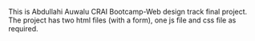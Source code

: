 This is Abdullahi Auwalu CRAI Bootcamp-Web design track final project.
The project has two html files (with a form), one js file and css file as required.
